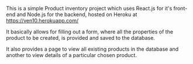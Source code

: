 This is a simple Product inventory project which uses React.js for it's front-end and Node.js for the backend, hosted on Heroku at https://ven10.herokuapp.com/ 

It basically allows for filling out a form, where all the properties of the product to be created, is provided and saved to the database.

It also provides a page to view all existing products in the database and another to view details of a particular chosen product.

